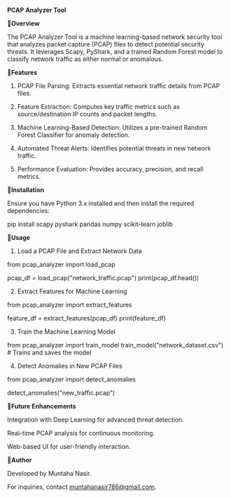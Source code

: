 **PCAP Analyzer Tool**

:pushpin:**Overview**

The PCAP Analyzer Tool is a machine learning-based network security tool that analyzes packet capture (PCAP) files to detect potential security threats. It leverages Scapy, PyShark, and a trained Random Forest model to classify network traffic as either normal or anomalous.

:pushpin:**Features**

1. PCAP File Parsing: Extracts essential network traffic details from PCAP files.

2. Feature Extraction: Computes key traffic metrics such as source/destination IP counts and packet lengths.

3. Machine Learning-Based Detection: Utilizes a pre-trained Random Forest Classifier for anomaly detection.

4. Automated Threat Alerts: Identifies potential threats in new network traffic.

5. Performance Evaluation: Provides accuracy, precision, and recall metrics.

:pushpin:**Installation**

Ensure you have Python 3.x installed and then install the required dependencies:

pip install scapy pyshark pandas numpy scikit-learn joblib

:pushpin:**Usage**

1. Load a PCAP File and Extract Network Data

from pcap_analyzer import load_pcap

pcap_df = load_pcap("network_traffic.pcap")
print(pcap_df.head())

2. Extract Features for Machine Learning

from pcap_analyzer import extract_features

feature_df = extract_features(pcap_df)
print(feature_df)

3. Train the Machine Learning Model

from pcap_analyzer import train_model
train_model("network_dataset.csv")  # Trains and saves the model

4. Detect Anomalies in New PCAP Files

from pcap_analyzer import detect_anomalies

detect_anomalies("new_traffic.pcap")

:pushpin:**Future Enhancements**

Integration with Deep Learning for advanced threat detection.

Real-time PCAP analysis for continuous monitoring.

Web-based UI for user-friendly interaction.

:pushpin:**Author**

Developed by Muntaha Nasir.

For inquiries, contact muntahanasir786@gmail.com.
